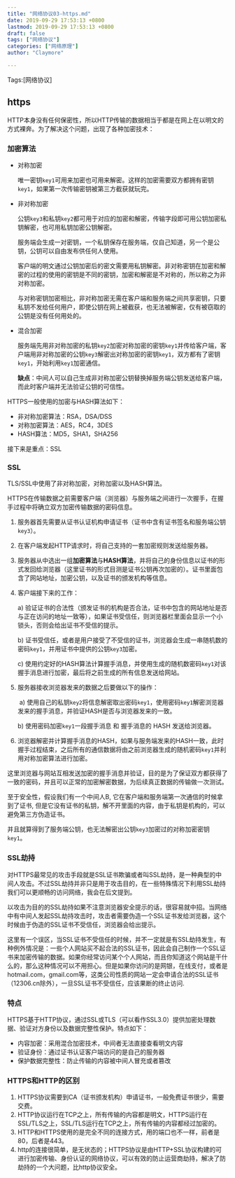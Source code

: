 ```yaml
---
title: "网络协议03-https.md"
date: 2019-09-29 17:53:13 +0800
lastmod: 2019-09-29 17:53:13 +0800
draft: false
tags: ["网络协议"]
categories: ["网络原理"]
author: "Claymore"

---
```

Tags:[网络协议]

## https

HTTP本身没有任何保密性，所以HTTP传输的数据相当于都是在网上在以明文的方式裸奔。为了解决这个问题，出现了各种加密技术：

### 加密算法

* 对称加密

  唯一密钥`key1`可用来加密也可用来解密。这样的加密需要双方都拥有密钥`key1`，如果第一次传输密钥被第三方截获就玩完。

* 非对称加密

  公钥`key3`和私钥`key2`都可用于对应的加密和解密，传输字段即可用公钥加密私钥解密，也可用私钥加密公钥解密。

  服务端会生成一对密钥，一个私钥保存在服务端，仅自己知道，另一个是公钥，公钥可以自由发布供任何人使用。

  客户端的明文通过公钥加密后的密文需要用私钥解密。非对称密钥在加密和解密的过程的使用的密钥是不同的密钥，加密和解密是不对称的，所以称之为非对称加密。

  与对称密钥加密相比，非对称加密无需在客户端和服务端之间共享密钥，只要私钥不发给任何用户，即使公钥在网上被截获，也无法被解密，仅有被窃取的公钥是没有任何用处的。

* 混合加密

  服务端先用非对称加密的私钥`key2`加密对称加密的密钥`key1`并传给客户端，客户端用非对称加密的公钥`key3`解密出对称加密的密钥`key1`，双方都有了密钥`key1`，开始利用`key1`加密通信。

  **缺点**：中间人可以自己生成非对称加密公钥替换掉服务端公钥发送给客户端，而此时客户端并无法验证公钥的可信性。



HTTPS一般使用的加密与HASH算法如下：

- 非对称加密算法：RSA，DSA/DSS
- 对称加密算法：AES，RC4，3DES
- HASH算法：MD5，SHA1，SHA256



接下来是重点：SSL

### SSL

TLS/SSL中使用了非对称加密，对称加密以及HASH算法。

HTTPS在传输数据之前需要客户端（浏览器）与服务端之间进行一次握手，在握手过程中将确立双方加密传输数据的密码信息。

1. 服务器首先需要从证书认证机构申请证书（证书中含有证书签名和服务端公钥`key3`）。

2. 在客户端发起HTTP请求时，将自己支持的一套加密规则发送给服务器。

3. 服务器从中选出一组**加密算法**与**HASH算法**，并将自己的身份信息以证书的形式发回给浏览器（这里证书的形式目测是证书公钥再次加密的）。证书里面包含了网站地址，加密公钥，以及证书的颁发机构等信息。  

4. 客户端接下来的工作：

   a) 验证证书的合法性（颁发证书的机构是否合法，证书中包含的网站地址是否与正在访问的地址一致等），如果证书受信任，则浏览器栏里面会显示一个小锁头，否则会给出证书不受信的提示。  

   b) 证书受信任，或者是用户接受了不受信的证书，浏览器会生成一串随机数的密码`key1`，并用证书中提供的公钥`key3`加密。  

   c) 使用约定好的HASH算法计算握手消息，并使用生成的随机数密码`key1`对该握手消息进行加密，最后将之前生成的所有信息发送给网站。 

5. 服务器接收浏览器发来的数据之后要做以下的操作： 

    a) 使用自己的私钥`key2`将信息解密取出密码`key1`，使用密码`key1`解密浏览器发来的握手消息，并验证HASH是否与浏览器发来的一致。

   b) 使用密码加密`key1`一段握手消息 和 握手消息的 HASH 发送给浏览器。 

6. 浏览器解密并计算握手消息的HASH，如果与服务端发来的HASH一致，此时握手过程结束，之后所有的通信数据将由之前浏览器生成的随机密码`key1`并利用对称加密算法进行加密。 

这里浏览器与网站互相发送加密的握手消息并验证，目的是为了保证双方都获得了一致的密码，并且可以正常的加密解密数据，为后续真正数据的传输做一次测试。

至于安全性，假设我们有一个中间人B, 它在客户端和服务端第一次通信的时候拿到了证书, 但是它没有证书的私钥，解不开里面的内容，由于私钥是机构的，可以避免第三方伪造证书。

并且就算得到了服务端公钥，也无法解密出公钥`key3`加密过的对称加密密钥`key1`。



### SSL劫持

对HTTPS最常见的攻击手段就是SSL证书欺骗或者叫SSL劫持，是一种典型的中间人攻击。不过SSL劫持并非只是用于攻击目的，在一些特殊情况下利用SSL劫持我们可以更顺畅的访问网络，我会在后文提到。

以攻击为目的的SSL劫持如果不注意浏览器安全提示的话，很容易就中招。当网络中有中间人发起SSL劫持攻击时，攻击者需要伪造一个SSL证书发给浏览器，这个时候由于伪造的SSL证书不受信任，浏览器会给出提示。

这里有一个误区，当SSL证书不受信任的时候，并不一定就是有SSL劫持发生，有种例外情况是：一些个人网站买不起合法的SSL证书，因此会自己制作一个SSL证书来加密传输的数据。如果你经常访问某个个人网站，而且你知道这个网站是干什么的，那么这种情况可以不用担心。但是如果你访问的是网银，在线支付，或者是hotmail.com，gmail.com等，这类公司性质的网站一定会申请合法的SSL证书（12306.cn除外），一旦SSL证书不受信任，应该果断的终止访问.



### 特点

HTTPS基于HTTP协议，通过SSL或TLS（可以看作SSL3.0）提供加密处理数据、验证对方身份以及数据完整性保护。特点如下：

- 内容加密：采用混合加密技术，中间者无法直接查看明文内容
- 验证身份：通过证书认证客户端访问的是自己的服务器
- 保护数据完整性：防止传输的内容被中间人冒充或者篡改



### HTTPS和HTTP的区别

1. HTTPS协议需要到CA（证书颁发机构）申请证书，一般免费证书很少，需要交费。
2. HTTP协议运行在TCP之上，所有传输的内容都是明文，HTTPS运行在SSL/TLS之上，SSL/TLS运行在TCP之上，所有传输的内容都经过加密的。
3. HTTP和HTTPS使用的是完全不同的连接方式，用的端口也不一样，前者是80，后者是443。
4. http的连接很简单，是无状态的；HTTPS协议是由HTTP+SSL协议构建的可进行加密传输、身份认证的网络协议，可以有效的防止运营商劫持，解决了防劫持的一个大问题，比http协议安全。











